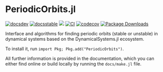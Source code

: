 # PeriodicOrbits.jl

[![docsdev](https://img.shields.io/badge/docs-dev-lightblue.svg)](https://juliadynamics.github.io/DynamicalSystemsDocs.jl/periodicorbits/dev/)
[![docsstable](https://img.shields.io/badge/docs-stable-blue.svg)](https://juliadynamics.github.io/DynamicalSystemsDocs.jl/periodicorbits/stable/)
[![](https://img.shields.io/badge/DOI-10.1007%2F978--3--030--91032--7-purple)](https://link.springer.com/book/10.1007/978-3-030-91032-7)
[![CI](https://github.com/JuliaDynamics/PeriodicOrbits.jl/workflows/CI/badge.svg)](https://github.com/JuliaDynamics/PeriodicOrbits.jl/actions?query=workflow%3ACI)
[![codecov](https://codecov.io/gh/JuliaDynamics/PeriodicOrbits.jl/branch/main/graph/badge.svg)](https://codecov.io/gh/JuliaDynamics/PeriodicOrbits.jl)
[![Package Downloads](https://shields.io/endpoint?url=https://pkgs.genieframework.com/api/v1/badge/PeriodicOrbits)](https://pkgs.genieframework.com?packages=PeriodicOrbits)

Interface and algorithms for finding periodic orbits (stable or unstable) in dynamical systems based on the DynamicalSystems.jl ecosystem.

To install it, run `import Pkg; Pkg.add("PeriodicOrbits")`.

All further information is provided in the documentation, which you can either find online or build locally by running the `docs/make.jl` file.
